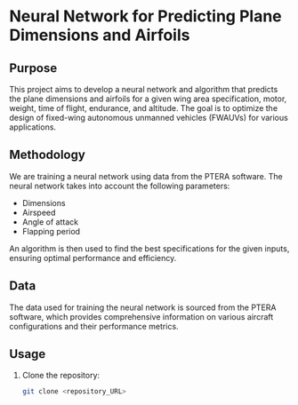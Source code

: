 # Neural Network for Predicting Plane Dimensions and Airfoils

## Purpose
This project aims to develop a neural network and algorithm that predicts the plane dimensions and airfoils for a given wing area specification, motor, weight, time of flight, endurance, and altitude. The goal is to optimize the design of fixed-wing autonomous unmanned vehicles (FWAUVs) for various applications.

## Methodology
We are training a neural network using data from the PTERA software. The neural network takes into account the following parameters:
- Dimensions
- Airspeed
- Angle of attack
- Flapping period

An algorithm is then used to find the best specifications for the given inputs, ensuring optimal performance and efficiency.

## Data
The data used for training the neural network is sourced from the PTERA software, which provides comprehensive information on various aircraft configurations and their performance metrics.

## Usage
1. Clone the repository:
   ```bash
   git clone <repository_URL>

